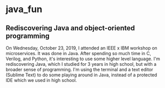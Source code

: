 # java_fun
Rediscovering Java and object-oriented programming
---

On Wednesday, October 23, 2019, I attended an IEEE x IBM workshop on microservices. It was done in Java. After spending so much time in C, Verilog, and Python, it's interesting to use some higher level language. I'm rediscovering Java, which I studied for 3 years in high school, but with a broader sense of programming. I'm using the terminal and a text editor (Sublime Text) to do some playing around in Java, instead of a protected IDE which we used in high school.

